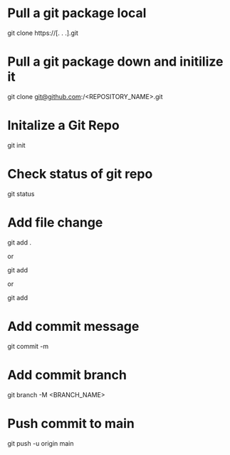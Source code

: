 
# Pull a git package local

git clone https://[. . .].git

# Pull a git package down and initilize it

git clone git@github.com:<GITACCOUNT>/<REPOSITORY_NAME>.git

# Initalize a Git Repo

git init

# Check status of git repo

git status

# Add file change

git add .

or

git add <file>

or 

git add <folder>

# Add commit message

git commit -m <MESSAGE>

# Add commit branch

git branch -M <BRANCH_NAME>

# Push commit to main

git push -u origin main 